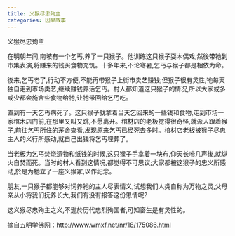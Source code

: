 ```yaml
---
title: 义猴尽忠殉主
categories: 因果故事
---
```



义猴尽忠殉主

在明朝年间,南坡有一个乞丐,养了一只猴子。他训练这只猴子耍木偶戏,然後带牠到市集表演,将赚来的钱买食物充饥。十多年来,不论寒暑,乞丐与猴子都是相依为命。

後来,乞丐老了,行动不方便,不能再带猴子上街市卖艺赚钱;但猴子很有灵性,牠每天独自走到市场卖艺,继续赚钱养活乞丐。村人都知道这只猴子的情况,所以大家或多或少都会施舍些食物给牠,让牠带回给乞丐吃。

直到有一天乞丐病死了。这只猴子就拿着当天乞回来的一些钱和食物,走到市场一家棺木店门前,在那里又叫又跳,不愿离开。棺材店的老板觉得很奇怪,就派人跟着猴子,前往乞丐所住的茅舍查看,发现原来乞丐已经死去多时。棺材店老板被猴子尽忠主人的义行所感动,就自己出钱将乞丐埋葬了。

当老板为乞丐焚烧遗物和纸钱的时候,这只猴子手拿着一块布,仰天长啼几声後,就纵火自焚而死。当时的村人看到这情况,都觉得不可思议;大家都被这猴子的忠义所感动,於是为牠立了一座义猴冢,以作纪念。

朋友,一只猴子都能够对饲养牠的主人尽表情义,试想我们人类自称为万物之灵,父母亲从小将我们抚养长大,我们有没有报答这份恩情呢?

这义猴尽忠殉主之义,不逊於历代忠烈殉国者,可知畜生是有灵性的。

摘自五明学佛网：http://www.wmxf.net/nr/18/175086.html